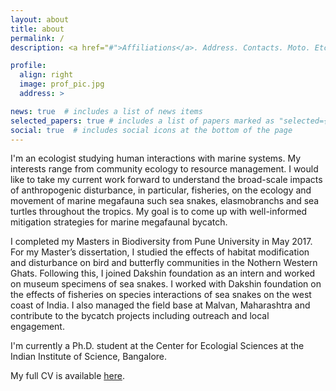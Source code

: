 ```yaml
---
layout: about
title: about
permalink: /
description: <a href="#">Affiliations</a>. Address. Contacts. Moto. Etc.

profile:
  align: right
  image: prof_pic.jpg
  address: >

news: true  # includes a list of news items
selected_papers: true # includes a list of papers marked as "selected={true}"
social: true  # includes social icons at the bottom of the page
---
```


I'm an ecologist studying human interactions with marine systems. My interests range from community ecology to resource management. I would like to take my current work forward to understand the broad-scale impacts of anthropogenic disturbance, in particular, fisheries, on the  ecology and movement of marine megafauna such sea snakes, elasmobranchs and sea turtles throughout the tropics. My goal is to come up with well-informed mitigation strategies for marine megafaunal bycatch.

I completed my Masters in Biodiversity from Pune University in May 2017. For my Master’s dissertation, I studied the effects of habitat modification and disturbance on bird and butterfly communities in the Nothern Western Ghats. Following this, I joined Dakshin foundation as an intern and worked on museum specimens of sea snakes. I worked with Dakshin foundation on the effects of fisheries on species interactions of sea snakes on the west coast of India. I also managed the field base at Malvan, Maharashtra and contribute to the bycatch projects including outreach and local engagement.

I'm currently a Ph.D. student at the Center for Ecologial Sciences at the Indian Institute of Science, Bangalore.

My full CV is available [here](/assets/pdf/cv.pdf).
